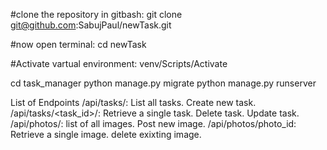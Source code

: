 #clone the repository in gitbash:
git clone git@github.com:SabujPaul/newTask.git

#now open terminal:
cd newTask

#Activate vartual environment:
venv/Scripts/Activate

cd task_manager
python manage.py migrate
python manage.py runserver

List of Endpoints
/api/tasks/: List all tasks. Create new task.
/api/tasks/<task_id>/: Retrieve a single task. Delete task. Update task.
/api/photos/: list of all images. Post new image.
/api/photos/photo_id: Retrieve a single image. delete exixting image.

